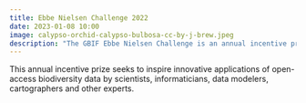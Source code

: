 ```yaml
---
title: Ebbe Nielsen Challenge 2022
date: 2023-01-08 10:00
image: calypso-orchid-calypso-bulbosa-cc-by-j-brew.jpeg
description: "The GBIF Ebbe Nielsen Challenge is an annual incentive prize that seeks to inspire innovative applications of open-access biodiversity data by scientists, informaticians, data modelers, cartographers and other experts."
---
```


This annual incentive prize seeks to inspire innovative applications of open-access biodiversity data by scientists, informaticians, data modelers, cartographers and other experts.

